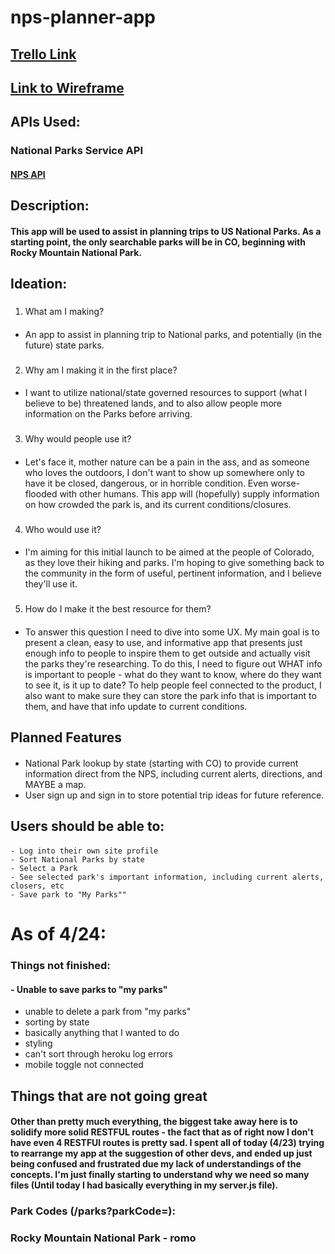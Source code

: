 # nps-planner-app

## [Trello Link](https://trello.com/b/u0GiRqeJ/nps-trip-planner-project-2)

## [Link to Wireframe](http://imgur.com/6BXbvtv)


## APIs Used:
### National Parks Service API
#### [NPS API](https://developer.nps.gov/api/index.htm)

## Description:
#### This app will be used to assist in planning trips to US National Parks. As a starting point, the only searchable parks will be in CO, beginning with Rocky Mountain National Park.

## Ideation: 
###
 1. What am I making?
 ####
 - An app to assist in planning trip to National parks, and potentially (in the future) state parks.
 ###
 2. Why am I making it in the first place?
 ####
 - I want to utilize national/state governed resources to support (what I believe to be) threatened lands, and to also allow people more information on the Parks before arriving. 
 ###
 3. Why would people use it?
 #### 
  - Let's face it, mother nature can be a pain in the ass, and as someone who loves the outdoors, I don't want to show up somewhere only to have it be closed, dangerous, or in horrible condition. Even worse- flooded with other humans. This app will (hopefully) supply information on how crowded the park is, and its current conditions/closures.
### 
4. Who would use it?
#### 
 - I'm aiming for this initial launch to be aimed at the people of Colorado, as they love their hiking and parks. I'm hoping to give something back to the community in the form of useful, pertinent information, and I believe they'll use it. 
###
5. How do I make it the best resource for them?
#### 
 - To answer this question I need to dive into some UX. My main goal is to present a clean, easy to use, and informative app that presents just enough info to people to inspire them to get outside and actually visit the parks they're researching. To do this, I need to figure out WHAT info is important to people - what do they want to know, where do they want to see it, is it up to date? To help people feel connected to the product, I also want to make sure they can store the park info that is important to them, and have that info update to current conditions.

 ## Planned Features
 ####
  - National Park lookup by state (starting with CO) to provide current information direct from the NPS, including current alerts, directions, and MAYBE a map. 
  - User sign up and sign in to store potential trip ideas for future reference. 




## Users should be able to:
#### 

    - Log into their own site profile
    - Sort National Parks by state
    - Select a Park
    - See selected park's important information, including current alerts, closers, etc
    - Save park to "My Parks""




# As of 4/24: 
### Things not finished:
#### - Unable to save parks to "my parks"
- unable to delete a park from "my parks"
- sorting by state
- basically anything that I wanted to do
- styling
- can't sort through heroku log errors
- mobile toggle not connected

## Things that are not going great
#### Other than pretty much everything, the biggest take away here is to solidify more solid RESTFUL routes - the fact that as of right now I don't have even 4 RESTFUl routes is pretty sad. I spent all of today (4/23) trying to rearrange my app at the suggestion of other devs, and ended up just being confused and frustrated due my lack of understandings of the concepts. I'm just finally starting to understand why we need so many files (Until today I had basically everything in my server.js file).





### Park Codes (/parks?parkCode=):
### Rocky Mountain National Park - romo